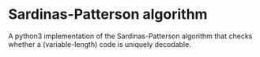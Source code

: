 # Sardinas-Patterson algorithm
A python3 implementation of the Sardinas-Patterson algorithm that checks whether a (variable-length) code is uniquely decodable.

